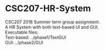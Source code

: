 # CSC207-HR-System
CSC207 2018 Summer term group assignment.  
A HR System with both text-based UI and GUI.  
Executable files:  
Text-based: ../phase1/TextGUI  
GUI: ../phase2/GUI
